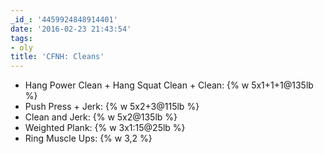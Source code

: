 ```yaml
---
_id_: '4459924848914401'
date: '2016-02-23 21:43:54'
tags:
- oly
title: 'CFNH: Cleans'
---
```


- Hang Power Clean + Hang Squat Clean + Clean: {% w 5x1+1+1@135lb %}
- Push Press + Jerk: {% w 5x2+3@115lb %}
- Clean and Jerk: {% w 5x2@135lb %}
- Weighted Plank: {% w 3x1:15@25lb %}
- Ring Muscle Ups: {% w 3,2 %}
